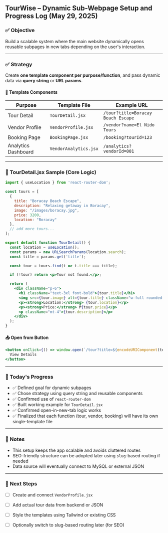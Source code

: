 ## TourWise – Dynamic Sub-Webpage Setup and Progress Log (May 29, 2025)

### ✅ Objective

Build a scalable system where the main website dynamically opens reusable subpages in new tabs depending on the user's interaction.

---

### ✅ Strategy

Create **one template component per purpose/function**, and pass dynamic data via **query string** or **URL params**.

#### 📄 Template Components

| Purpose             | Template File         | Example URL                        |
| ------------------- | --------------------- | ---------------------------------- |
| Tour Detail         | `TourDetail.jsx`      | `/tour?title=Boracay Beach Escape` |
| Vendor Profile      | `VendorProfile.jsx`   | `/vendor?name=El Nido Tours`       |
| Booking Page        | `BookingPage.jsx`     | `/booking?tourId=123`              |
| Analytics Dashboard | `VendorAnalytics.jsx` | `/analytics?vendorId=001`          |

---

### 🧱 TourDetail.jsx Sample (Core Logic)

```jsx
import { useLocation } from 'react-router-dom';

const tours = [
  {
    title: "Boracay Beach Escape",
    description: "Relaxing getaway in Boracay",
    image: "/images/boracay.jpg",
    price: 3200,
    location: "Boracay"
  },
  // add more tours...
];

export default function TourDetail() {
  const location = useLocation();
  const params = new URLSearchParams(location.search);
  const title = params.get('title');

  const tour = tours.find(t => t.title === title);

  if (!tour) return <p>Tour not found.</p>;

  return (
    <div className="p-6">
      <h1 className="text-3xl font-bold">{tour.title}</h1>
      <img src={tour.image} alt={tour.title} className="w-full rounded-lg my-4" />
      <p><strong>Location:</strong> {tour.location}</p>
      <p><strong>Price:</strong> ₱{tour.price}</p>
      <p className="mt-4">{tour.description}</p>
    </div>
  );
}
```

#### 📤 Open from Button

```jsx
<button onClick={() => window.open(`/tour?title=${encodeURIComponent(tour.title)}`, '_blank')}>
  View Details
</button>
```

---

### 🧭 Today's Progress

* ✅ Defined goal for dynamic subpages
* ✅ Chose strategy using query string and reusable components
* ✅ Confirmed use of `react-router-dom`
* ✅ Built working example for `TourDetail.jsx`
* ✅ Confirmed open-in-new-tab logic works
* ✅ Finalized that each function (tour, vendor, booking) will have its own single-template file

---

### 🧠 Notes

* This setup keeps the app scalable and avoids cluttered routes
* SEO-friendly structure can be adopted later using `slug`-based routing if needed
* Data source will eventually connect to MySQL or external JSON

---

### 📌 Next Steps

* [ ] Create and connect `VendorProfile.jsx`
* [ ] Add actual tour data from backend or JSON
* [ ] Style the templates using Tailwind or existing CSS
* [ ] Optionally switch to slug-based routing later (for SEO)

